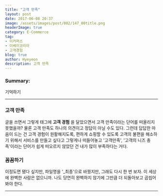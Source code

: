 ```yaml
---
title: "고객 만족"
layout: post
date: 2017-06-08 20:37
image: /assets/images/post/002/147_00title.png
headerImage: true
category: E-Commerce
tag:
- 이커머스
- 이베이코리아
- 고객경험
blog: true
author: Hyeyeon
description: 고객 만족
---
```


### Summary:

기억하기

---


### 고객 만족

글을 쓰면서 그렇게 태그에 **고객 경험** 을 달았으면서 고객 만족이라는 단어를 떠올리지 못했을까? 물론 고객 만족도 하나의 의견이고 정답이 아닐 수도 있다. 그런데 답답한 마음이 드는 건 고객 경험이 원활해지도록, 편하게 쇼핑할 수 있도록 고객의 불편을 해소하기 위해서 서비스를 만들고 싶다고 그렇게나 떠들어놓고 '고객만족', '고객의 니즈 충족'이라는 단어가 쉽게 떠오르지 않았던 건 내가 많이 부족하다는 거다.

### 꼼꼼하기

이정도면 됐다 싶지만, 파일명을 '\_최종'으로 바꿨지만, 그래도 다시 한 번 보자. 이 세상에 완벽한 사람은 없으니까. 나도 당연히 완벽하지 않기에 그만큼 더 되돌아보고 곱씹어봐야 한다.

---
